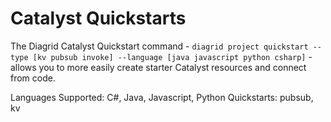 # Catalyst Quickstarts

The Diagrid Catalyst Quickstart command - `diagrid project quickstart --type [kv pubsub invoke] --language [java javascript python csharp]` - allows you to more easily create starter Catalyst resources and connect from code.

Languages Supported: C#, Java, Javascript, Python
Quickstarts: pubsub, kv

